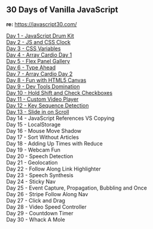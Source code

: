 ## 30 Days of Vanilla JavaScript

**re:** https://javascript30.com/<br />

[Day 1 - JavaScript Drum Kit](http://wattmalsh.com/30/1)<br />
[Day 2 - JS and CSS Clock](http://wattmalsh.com/30/2)<br />
[Day 3 - CSS Variables](http://wattmalsh.com/30/3)<br />
[Day 4 - Array Cardio Day 1](http://wattmalsh.com/30/4)<br />
[Day 5 - Flex Panel Gallery](http://wattmalsh.com/30/5)<br />
[Day 6 - Type Ahead](http://wattmalsh.com/30/6)<br />
[Day 7 - Array Cardio Day 2](http://wattmalsh.com/30/7)<br />
[Day 8 - Fun with HTML5 Canvas](http://wattmalsh.com/30/8)<br />
[Day 9 - Dev Tools Domination](http://wattmalsh.com/30/9)<br />
[Day 10 - Hold Shift and Check Checkboxes](http://wattmalsh.com/30/10)<br />
[Day 11 - Custom Video Player](http://wattmalsh.com/30/11)<br />
[Day 12 - Key Sequence Detection](http://wattmalsh.com/30/12)<br />
[Day 13 - Slide in on Scroll](http://wattmalsh.com/30/13)<br />
Day 14 - JavaScript References VS Copying<br />
Day 15 - LocalStorage<br />
Day 16 - Mouse Move Shadow<br />
Day 17 - Sort Without Articles<br />
Day 18 - Adding Up Times with Reduce<br />
Day 19 - Webcam Fun<br />
Day 20 - Speech Detection<br />
Day 21 - Geolocation<br />
Day 22 - Follow Along Link Highlighter<br />
Day 23 - Speech Synthesis<br />
Day 24 - Sticky Nav<br />
Day 25 - Event Capture, Propagation, Bubbling and Once<br />
Day 26 - Stripe Follow Along Nav<br />
Day 27 - Click and Drag<br />
Day 28 - Video Speed Controller<br />
Day 29 - Countdown Timer<br />
Day 30 - Whack A Mole<br />
